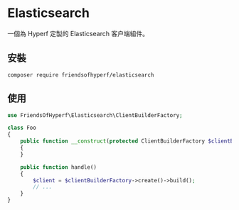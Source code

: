 # Elasticsearch

一個為 Hyperf 定製的 Elasticsearch 客户端組件。

## 安裝

```shell
composer require friendsofhyperf/elasticsearch
```

## 使用

```php
use FriendsOfHyperf\Elasticsearch\ClientBuilderFactory;

class Foo
{
    public function __construct(protected ClientBuilderFactory $clientBuilderFactory)
    {
    }

    public function handle()
    {
        $client = $clientBuilderFactory->create()->build();
        // ...
    }
}
```

